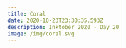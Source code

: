 ```yaml
---
title: Coral
date: 2020-10-23T23:30:35.593Z
description: Inktober 2020 - Day 20
image: /img/coral.svg
---
```


